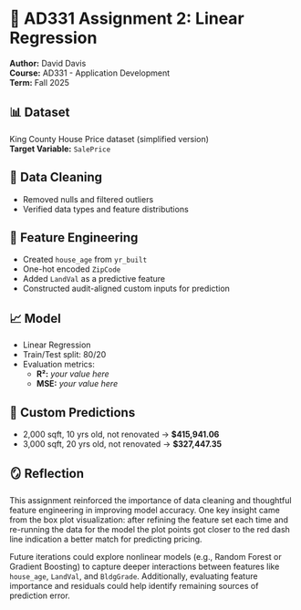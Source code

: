 # 🏡 AD331 Assignment 2: Linear Regression  
**Author:** David Davis  
**Course:** AD331 - Application Development  
**Term:** Fall 2025  

## 📊 Dataset  
King County House Price dataset (simplified version)  
**Target Variable:** `SalePrice`  

## 🧼 Data Cleaning  
- Removed nulls and filtered outliers  
- Verified data types and feature distributions  

## 🧠 Feature Engineering  
- Created `house_age` from `yr_built`  
- One-hot encoded `ZipCode`  
- Added `LandVal` as a predictive feature  
- Constructed audit-aligned custom inputs for prediction

## 📈 Model  
- Linear Regression  
- Train/Test split: 80/20  
- Evaluation metrics:  
  - **R²:** *your value here*  
  - **MSE:** *your value here*  

## 🔮 Custom Predictions  
- 2,000 sqft, 10 yrs old, not renovated → **$415,941.06**  
- 3,000 sqft, 20 yrs old, not renovated → **$327,447.35**

## 🪞 Reflection  
This assignment reinforced the importance of data cleaning and thoughtful feature engineering in improving model accuracy. One key insight came from the box plot visualization: after refining the feature set each time and re-running the data for the model the plot points got closer to the red dash line indication a better match for predicting pricing.

Future iterations could explore nonlinear models (e.g., Random Forest or Gradient Boosting) to capture deeper interactions between features like `house_age`, `LandVal`, and `BldgGrade`. Additionally, evaluating feature importance and residuals could help identify remaining sources of prediction error.
